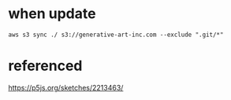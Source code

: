 # when update

```
aws s3 sync ./ s3://generative-art-inc.com --exclude ".git/*"
```

# referenced

https://p5js.org/sketches/2213463/
